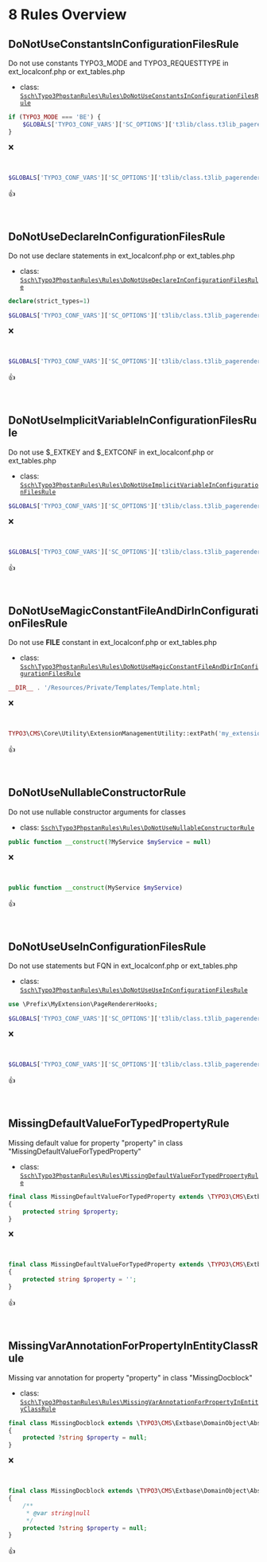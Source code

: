 # 8 Rules Overview

## DoNotUseConstantsInConfigurationFilesRule

Do not use constants TYPO3_MODE and TYPO3_REQUESTTYPE in ext_localconf.php or ext_tables.php

- class: [`Ssch\Typo3PhpstanRules\Rules\DoNotUseConstantsInConfigurationFilesRule`](../src/Rules/DoNotUseConstantsInConfigurationFilesRule.php)

```php
if (TYPO3_MODE === 'BE') {
    $GLOBALS['TYPO3_CONF_VARS']['SC_OPTIONS']['t3lib/class.t3lib_pagerenderer.php']['render-preProcess'][$packageKey] = \Prefix\MyExtension\PageRendererHooks::class . '->renderPreProcess';
}
```

:x:

<br>

```php
$GLOBALS['TYPO3_CONF_VARS']['SC_OPTIONS']['t3lib/class.t3lib_pagerenderer.php']['render-preProcess'][$packageKey] = \Prefix\MyExtension\PageRendererHooks::class . '->renderPreProcess';
```

:+1:

<br>

## DoNotUseDeclareInConfigurationFilesRule

Do not use declare statements in ext_localconf.php or ext_tables.php

- class: [`Ssch\Typo3PhpstanRules\Rules\DoNotUseDeclareInConfigurationFilesRule`](../src/Rules/DoNotUseDeclareInConfigurationFilesRule.php)

```php
declare(strict_types=1)

$GLOBALS['TYPO3_CONF_VARS']['SC_OPTIONS']['t3lib/class.t3lib_pagerenderer.php']['render-preProcess'][$packageKey] = \Prefix\MyExtension\PageRendererHooks::class . '->renderPreProcess';
```

:x:

<br>

```php
$GLOBALS['TYPO3_CONF_VARS']['SC_OPTIONS']['t3lib/class.t3lib_pagerenderer.php']['render-preProcess'][$packageKey] = \Prefix\MyExtension\PageRendererHooks::class . '->renderPreProcess';
```

:+1:

<br>

## DoNotUseImplicitVariableInConfigurationFilesRule

Do not use $_EXTKEY and $_EXTCONF in ext_localconf.php or ext_tables.php

- class: [`Ssch\Typo3PhpstanRules\Rules\DoNotUseImplicitVariableInConfigurationFilesRule`](../src/Rules/DoNotUseImplicitVariableInConfigurationFilesRule.php)

```php
$GLOBALS['TYPO3_CONF_VARS']['SC_OPTIONS']['t3lib/class.t3lib_pagerenderer.php']['render-preProcess'][$_EXTKEY] = \Prefix\MyExtension\PageRendererHooks::class . '->renderPreProcess';
```

:x:

<br>

```php
$GLOBALS['TYPO3_CONF_VARS']['SC_OPTIONS']['t3lib/class.t3lib_pagerenderer.php']['render-preProcess']['my_extension_key'] = \Prefix\MyExtension\PageRendererHooks::class . '->renderPreProcess';
```

:+1:

<br>

## DoNotUseMagicConstantFileAndDirInConfigurationFilesRule

Do not use __FILE__ constant in ext_localconf.php or ext_tables.php

- class: [`Ssch\Typo3PhpstanRules\Rules\DoNotUseMagicConstantFileAndDirInConfigurationFilesRule`](../src/Rules/DoNotUseMagicConstantFileAndDirInConfigurationFilesRule.php)

```php
__DIR__ . '/Resources/Private/Templates/Template.html;
```

:x:

<br>

```php
TYPO3\CMS\Core\Utility\ExtensionManagementUtility::extPath('my_extension') . '/Resources/Private/Templates/Template.html;
```

:+1:

<br>

## DoNotUseNullableConstructorRule

Do not use nullable constructor arguments for classes

- class: [`Ssch\Typo3PhpstanRules\Rules\DoNotUseNullableConstructorRule`](../src/Rules/DoNotUseNullableConstructorRule.php)

```php
public function __construct(?MyService $myService = null)
```

:x:

<br>

```php
public function __construct(MyService $myService)
```

:+1:

<br>

## DoNotUseUseInConfigurationFilesRule

Do not use statements but FQN in ext_localconf.php or ext_tables.php

- class: [`Ssch\Typo3PhpstanRules\Rules\DoNotUseUseInConfigurationFilesRule`](../src/Rules/DoNotUseUseInConfigurationFilesRule.php)

```php
use \Prefix\MyExtension\PageRendererHooks;

$GLOBALS['TYPO3_CONF_VARS']['SC_OPTIONS']['t3lib/class.t3lib_pagerenderer.php']['render-preProcess'][$packageKey] = PageRendererHooks::class . '->renderPreProcess';
```

:x:

<br>

```php
$GLOBALS['TYPO3_CONF_VARS']['SC_OPTIONS']['t3lib/class.t3lib_pagerenderer.php']['render-preProcess'][$packageKey] = \Prefix\MyExtension\PageRendererHooks::class . '->renderPreProcess';
```

:+1:

<br>

## MissingDefaultValueForTypedPropertyRule

Missing default value for property "property" in class "MissingDefaultValueForTypedProperty"

- class: [`Ssch\Typo3PhpstanRules\Rules\MissingDefaultValueForTypedPropertyRule`](../src/Rules/MissingDefaultValueForTypedPropertyRule.php)

```php
final class MissingDefaultValueForTypedProperty extends \TYPO3\CMS\Extbase\DomainObject\AbstractEntity
{
    protected string $property;
}
```

:x:

<br>

```php
final class MissingDefaultValueForTypedProperty extends \TYPO3\CMS\Extbase\DomainObject\AbstractEntity
{
    protected string $property = '';
}
```

:+1:

<br>

## MissingVarAnnotationForPropertyInEntityClassRule

Missing var annotation for property "property" in class "MissingDocblock"

- class: [`Ssch\Typo3PhpstanRules\Rules\MissingVarAnnotationForPropertyInEntityClassRule`](../src/Rules/MissingVarAnnotationForPropertyInEntityClassRule.php)

```php
final class MissingDocblock extends \TYPO3\CMS\Extbase\DomainObject\AbstractEntity
{
    protected ?string $property = null;
}
```

:x:

<br>

```php
final class MissingDocblock extends \TYPO3\CMS\Extbase\DomainObject\AbstractEntity
{
    /**
     * @var string|null
     */
    protected ?string $property = null;
}
```

:+1:

<br>
